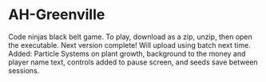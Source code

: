 # AH-Greenville
Code ninjas black belt game.
To play, download as a zip, unzip, then open the executable.
Next version complete!
Will upload using batch next time.
Added: Particle Systems on plant growth, background to the money and player name text, controls added to pause screen, and seeds save between sessions.
